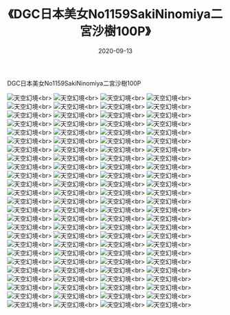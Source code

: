 ﻿---
layout: post
title: 《DGC日本美女No1159SakiNinomiya二宮沙樹100P》
date: 2020-09-13
img: http://photo.orgx.cf/性感/2020/DGC日本美女No1159SakiNinomiya二宮沙樹100P/000.jpg
tags: [美女,性感,泳衣]
---

DGC日本美女No1159SakiNinomiya二宮沙樹100P



![天空幻境](http://photo.orgx.cf/性感/2020/DGC日本美女No1159SakiNinomiya二宮沙樹100P/001.jpg''天空幻境'')<br>
![天空幻境](http://photo.orgx.cf/性感/2020/DGC日本美女No1159SakiNinomiya二宮沙樹100P/002.jpg''天空幻境'')<br>
![天空幻境](http://photo.orgx.cf/性感/2020/DGC日本美女No1159SakiNinomiya二宮沙樹100P/003.jpg''天空幻境'')<br>
![天空幻境](http://photo.orgx.cf/性感/2020/DGC日本美女No1159SakiNinomiya二宮沙樹100P/004.jpg''天空幻境'')<br>
![天空幻境](http://photo.orgx.cf/性感/2020/DGC日本美女No1159SakiNinomiya二宮沙樹100P/005.jpg''天空幻境'')<br>
![天空幻境](http://photo.orgx.cf/性感/2020/DGC日本美女No1159SakiNinomiya二宮沙樹100P/006.jpg''天空幻境'')<br>
![天空幻境](http://photo.orgx.cf/性感/2020/DGC日本美女No1159SakiNinomiya二宮沙樹100P/007.jpg''天空幻境'')<br>
![天空幻境](http://photo.orgx.cf/性感/2020/DGC日本美女No1159SakiNinomiya二宮沙樹100P/008.jpg''天空幻境'')<br>
![天空幻境](http://photo.orgx.cf/性感/2020/DGC日本美女No1159SakiNinomiya二宮沙樹100P/009.jpg''天空幻境'')<br>
![天空幻境](http://photo.orgx.cf/性感/2020/DGC日本美女No1159SakiNinomiya二宮沙樹100P/010.jpg''天空幻境'')<br>
![天空幻境](http://photo.orgx.cf/性感/2020/DGC日本美女No1159SakiNinomiya二宮沙樹100P/011.jpg''天空幻境'')<br>
![天空幻境](http://photo.orgx.cf/性感/2020/DGC日本美女No1159SakiNinomiya二宮沙樹100P/012.jpg''天空幻境'')<br>
![天空幻境](http://photo.orgx.cf/性感/2020/DGC日本美女No1159SakiNinomiya二宮沙樹100P/013.jpg''天空幻境'')<br>
![天空幻境](http://photo.orgx.cf/性感/2020/DGC日本美女No1159SakiNinomiya二宮沙樹100P/014.jpg''天空幻境'')<br>
![天空幻境](http://photo.orgx.cf/性感/2020/DGC日本美女No1159SakiNinomiya二宮沙樹100P/015.jpg''天空幻境'')<br>
![天空幻境](http://photo.orgx.cf/性感/2020/DGC日本美女No1159SakiNinomiya二宮沙樹100P/016.jpg''天空幻境'')<br>
![天空幻境](http://photo.orgx.cf/性感/2020/DGC日本美女No1159SakiNinomiya二宮沙樹100P/017.jpg''天空幻境'')<br>
![天空幻境](http://photo.orgx.cf/性感/2020/DGC日本美女No1159SakiNinomiya二宮沙樹100P/018.jpg''天空幻境'')<br>
![天空幻境](http://photo.orgx.cf/性感/2020/DGC日本美女No1159SakiNinomiya二宮沙樹100P/019.jpg''天空幻境'')<br>
![天空幻境](http://photo.orgx.cf/性感/2020/DGC日本美女No1159SakiNinomiya二宮沙樹100P/020.jpg''天空幻境'')<br>
![天空幻境](http://photo.orgx.cf/性感/2020/DGC日本美女No1159SakiNinomiya二宮沙樹100P/021.jpg''天空幻境'')<br>
![天空幻境](http://photo.orgx.cf/性感/2020/DGC日本美女No1159SakiNinomiya二宮沙樹100P/022.jpg''天空幻境'')<br>
![天空幻境](http://photo.orgx.cf/性感/2020/DGC日本美女No1159SakiNinomiya二宮沙樹100P/023.jpg''天空幻境'')<br>
![天空幻境](http://photo.orgx.cf/性感/2020/DGC日本美女No1159SakiNinomiya二宮沙樹100P/024.jpg''天空幻境'')<br>
![天空幻境](http://photo.orgx.cf/性感/2020/DGC日本美女No1159SakiNinomiya二宮沙樹100P/025.jpg''天空幻境'')<br>
![天空幻境](http://photo.orgx.cf/性感/2020/DGC日本美女No1159SakiNinomiya二宮沙樹100P/026.jpg''天空幻境'')<br>
![天空幻境](http://photo.orgx.cf/性感/2020/DGC日本美女No1159SakiNinomiya二宮沙樹100P/027.jpg''天空幻境'')<br>
![天空幻境](http://photo.orgx.cf/性感/2020/DGC日本美女No1159SakiNinomiya二宮沙樹100P/028.jpg''天空幻境'')<br>
![天空幻境](http://photo.orgx.cf/性感/2020/DGC日本美女No1159SakiNinomiya二宮沙樹100P/029.jpg''天空幻境'')<br>
![天空幻境](http://photo.orgx.cf/性感/2020/DGC日本美女No1159SakiNinomiya二宮沙樹100P/030.jpg''天空幻境'')<br>
![天空幻境](http://photo.orgx.cf/性感/2020/DGC日本美女No1159SakiNinomiya二宮沙樹100P/031.jpg''天空幻境'')<br>
![天空幻境](http://photo.orgx.cf/性感/2020/DGC日本美女No1159SakiNinomiya二宮沙樹100P/032.jpg''天空幻境'')<br>
![天空幻境](http://photo.orgx.cf/性感/2020/DGC日本美女No1159SakiNinomiya二宮沙樹100P/033.jpg''天空幻境'')<br>
![天空幻境](http://photo.orgx.cf/性感/2020/DGC日本美女No1159SakiNinomiya二宮沙樹100P/034.jpg''天空幻境'')<br>
![天空幻境](http://photo.orgx.cf/性感/2020/DGC日本美女No1159SakiNinomiya二宮沙樹100P/035.jpg''天空幻境'')<br>
![天空幻境](http://photo.orgx.cf/性感/2020/DGC日本美女No1159SakiNinomiya二宮沙樹100P/036.jpg''天空幻境'')<br>
![天空幻境](http://photo.orgx.cf/性感/2020/DGC日本美女No1159SakiNinomiya二宮沙樹100P/037.jpg''天空幻境'')<br>
![天空幻境](http://photo.orgx.cf/性感/2020/DGC日本美女No1159SakiNinomiya二宮沙樹100P/038.jpg''天空幻境'')<br>
![天空幻境](http://photo.orgx.cf/性感/2020/DGC日本美女No1159SakiNinomiya二宮沙樹100P/039.jpg''天空幻境'')<br>
![天空幻境](http://photo.orgx.cf/性感/2020/DGC日本美女No1159SakiNinomiya二宮沙樹100P/040.jpg''天空幻境'')<br>
![天空幻境](http://photo.orgx.cf/性感/2020/DGC日本美女No1159SakiNinomiya二宮沙樹100P/041.jpg''天空幻境'')<br>
![天空幻境](http://photo.orgx.cf/性感/2020/DGC日本美女No1159SakiNinomiya二宮沙樹100P/042.jpg''天空幻境'')<br>
![天空幻境](http://photo.orgx.cf/性感/2020/DGC日本美女No1159SakiNinomiya二宮沙樹100P/043.jpg''天空幻境'')<br>
![天空幻境](http://photo.orgx.cf/性感/2020/DGC日本美女No1159SakiNinomiya二宮沙樹100P/044.jpg''天空幻境'')<br>
![天空幻境](http://photo.orgx.cf/性感/2020/DGC日本美女No1159SakiNinomiya二宮沙樹100P/045.jpg''天空幻境'')<br>
![天空幻境](http://photo.orgx.cf/性感/2020/DGC日本美女No1159SakiNinomiya二宮沙樹100P/046.jpg''天空幻境'')<br>
![天空幻境](http://photo.orgx.cf/性感/2020/DGC日本美女No1159SakiNinomiya二宮沙樹100P/047.jpg''天空幻境'')<br>
![天空幻境](http://photo.orgx.cf/性感/2020/DGC日本美女No1159SakiNinomiya二宮沙樹100P/048.jpg''天空幻境'')<br>
![天空幻境](http://photo.orgx.cf/性感/2020/DGC日本美女No1159SakiNinomiya二宮沙樹100P/049.jpg''天空幻境'')<br>
![天空幻境](http://photo.orgx.cf/性感/2020/DGC日本美女No1159SakiNinomiya二宮沙樹100P/050.jpg''天空幻境'')<br>
![天空幻境](http://photo.orgx.cf/性感/2020/DGC日本美女No1159SakiNinomiya二宮沙樹100P/051.jpg''天空幻境'')<br>
![天空幻境](http://photo.orgx.cf/性感/2020/DGC日本美女No1159SakiNinomiya二宮沙樹100P/052.jpg''天空幻境'')<br>
![天空幻境](http://photo.orgx.cf/性感/2020/DGC日本美女No1159SakiNinomiya二宮沙樹100P/053.jpg''天空幻境'')<br>
![天空幻境](http://photo.orgx.cf/性感/2020/DGC日本美女No1159SakiNinomiya二宮沙樹100P/054.jpg''天空幻境'')<br>
![天空幻境](http://photo.orgx.cf/性感/2020/DGC日本美女No1159SakiNinomiya二宮沙樹100P/055.jpg''天空幻境'')<br>
![天空幻境](http://photo.orgx.cf/性感/2020/DGC日本美女No1159SakiNinomiya二宮沙樹100P/056.jpg''天空幻境'')<br>
![天空幻境](http://photo.orgx.cf/性感/2020/DGC日本美女No1159SakiNinomiya二宮沙樹100P/057.jpg''天空幻境'')<br>
![天空幻境](http://photo.orgx.cf/性感/2020/DGC日本美女No1159SakiNinomiya二宮沙樹100P/058.jpg''天空幻境'')<br>
![天空幻境](http://photo.orgx.cf/性感/2020/DGC日本美女No1159SakiNinomiya二宮沙樹100P/059.jpg''天空幻境'')<br>
![天空幻境](http://photo.orgx.cf/性感/2020/DGC日本美女No1159SakiNinomiya二宮沙樹100P/060.jpg''天空幻境'')<br>
![天空幻境](http://photo.orgx.cf/性感/2020/DGC日本美女No1159SakiNinomiya二宮沙樹100P/061.jpg''天空幻境'')<br>
![天空幻境](http://photo.orgx.cf/性感/2020/DGC日本美女No1159SakiNinomiya二宮沙樹100P/062.jpg''天空幻境'')<br>
![天空幻境](http://photo.orgx.cf/性感/2020/DGC日本美女No1159SakiNinomiya二宮沙樹100P/063.jpg''天空幻境'')<br>
![天空幻境](http://photo.orgx.cf/性感/2020/DGC日本美女No1159SakiNinomiya二宮沙樹100P/064.jpg''天空幻境'')<br>
![天空幻境](http://photo.orgx.cf/性感/2020/DGC日本美女No1159SakiNinomiya二宮沙樹100P/065.jpg''天空幻境'')<br>
![天空幻境](http://photo.orgx.cf/性感/2020/DGC日本美女No1159SakiNinomiya二宮沙樹100P/066.jpg''天空幻境'')<br>
![天空幻境](http://photo.orgx.cf/性感/2020/DGC日本美女No1159SakiNinomiya二宮沙樹100P/067.jpg''天空幻境'')<br>
![天空幻境](http://photo.orgx.cf/性感/2020/DGC日本美女No1159SakiNinomiya二宮沙樹100P/068.jpg''天空幻境'')<br>
![天空幻境](http://photo.orgx.cf/性感/2020/DGC日本美女No1159SakiNinomiya二宮沙樹100P/069.jpg''天空幻境'')<br>
![天空幻境](http://photo.orgx.cf/性感/2020/DGC日本美女No1159SakiNinomiya二宮沙樹100P/070.jpg''天空幻境'')<br>
![天空幻境](http://photo.orgx.cf/性感/2020/DGC日本美女No1159SakiNinomiya二宮沙樹100P/071.jpg''天空幻境'')<br>
![天空幻境](http://photo.orgx.cf/性感/2020/DGC日本美女No1159SakiNinomiya二宮沙樹100P/072.jpg''天空幻境'')<br>
![天空幻境](http://photo.orgx.cf/性感/2020/DGC日本美女No1159SakiNinomiya二宮沙樹100P/073.jpg''天空幻境'')<br>
![天空幻境](http://photo.orgx.cf/性感/2020/DGC日本美女No1159SakiNinomiya二宮沙樹100P/074.jpg''天空幻境'')<br>
![天空幻境](http://photo.orgx.cf/性感/2020/DGC日本美女No1159SakiNinomiya二宮沙樹100P/075.jpg''天空幻境'')<br>
![天空幻境](http://photo.orgx.cf/性感/2020/DGC日本美女No1159SakiNinomiya二宮沙樹100P/076.jpg''天空幻境'')<br>
![天空幻境](http://photo.orgx.cf/性感/2020/DGC日本美女No1159SakiNinomiya二宮沙樹100P/077.jpg''天空幻境'')<br>
![天空幻境](http://photo.orgx.cf/性感/2020/DGC日本美女No1159SakiNinomiya二宮沙樹100P/078.jpg''天空幻境'')<br>
![天空幻境](http://photo.orgx.cf/性感/2020/DGC日本美女No1159SakiNinomiya二宮沙樹100P/079.jpg''天空幻境'')<br>
![天空幻境](http://photo.orgx.cf/性感/2020/DGC日本美女No1159SakiNinomiya二宮沙樹100P/080.jpg''天空幻境'')<br>
![天空幻境](http://photo.orgx.cf/性感/2020/DGC日本美女No1159SakiNinomiya二宮沙樹100P/081.jpg''天空幻境'')<br>
![天空幻境](http://photo.orgx.cf/性感/2020/DGC日本美女No1159SakiNinomiya二宮沙樹100P/082.jpg''天空幻境'')<br>
![天空幻境](http://photo.orgx.cf/性感/2020/DGC日本美女No1159SakiNinomiya二宮沙樹100P/083.jpg''天空幻境'')<br>
![天空幻境](http://photo.orgx.cf/性感/2020/DGC日本美女No1159SakiNinomiya二宮沙樹100P/084.jpg''天空幻境'')<br>
![天空幻境](http://photo.orgx.cf/性感/2020/DGC日本美女No1159SakiNinomiya二宮沙樹100P/085.jpg''天空幻境'')<br>
![天空幻境](http://photo.orgx.cf/性感/2020/DGC日本美女No1159SakiNinomiya二宮沙樹100P/086.jpg''天空幻境'')<br>
![天空幻境](http://photo.orgx.cf/性感/2020/DGC日本美女No1159SakiNinomiya二宮沙樹100P/087.jpg''天空幻境'')<br>
![天空幻境](http://photo.orgx.cf/性感/2020/DGC日本美女No1159SakiNinomiya二宮沙樹100P/088.jpg''天空幻境'')<br>
![天空幻境](http://photo.orgx.cf/性感/2020/DGC日本美女No1159SakiNinomiya二宮沙樹100P/089.jpg''天空幻境'')<br>
![天空幻境](http://photo.orgx.cf/性感/2020/DGC日本美女No1159SakiNinomiya二宮沙樹100P/090.jpg''天空幻境'')<br>
![天空幻境](http://photo.orgx.cf/性感/2020/DGC日本美女No1159SakiNinomiya二宮沙樹100P/091.jpg''天空幻境'')<br>
![天空幻境](http://photo.orgx.cf/性感/2020/DGC日本美女No1159SakiNinomiya二宮沙樹100P/092.jpg''天空幻境'')<br>
![天空幻境](http://photo.orgx.cf/性感/2020/DGC日本美女No1159SakiNinomiya二宮沙樹100P/093.jpg''天空幻境'')<br>
![天空幻境](http://photo.orgx.cf/性感/2020/DGC日本美女No1159SakiNinomiya二宮沙樹100P/094.jpg''天空幻境'')<br>
![天空幻境](http://photo.orgx.cf/性感/2020/DGC日本美女No1159SakiNinomiya二宮沙樹100P/095.jpg''天空幻境'')<br>
![天空幻境](http://photo.orgx.cf/性感/2020/DGC日本美女No1159SakiNinomiya二宮沙樹100P/096.jpg''天空幻境'')<br>
![天空幻境](http://photo.orgx.cf/性感/2020/DGC日本美女No1159SakiNinomiya二宮沙樹100P/097.jpg''天空幻境'')<br>
![天空幻境](http://photo.orgx.cf/性感/2020/DGC日本美女No1159SakiNinomiya二宮沙樹100P/098.jpg''天空幻境'')<br>
![天空幻境](http://photo.orgx.cf/性感/2020/DGC日本美女No1159SakiNinomiya二宮沙樹100P/099.jpg''天空幻境'')<br>
![天空幻境](http://photo.orgx.cf/性感/2020/DGC日本美女No1159SakiNinomiya二宮沙樹100P/100.jpg''天空幻境'')<br>